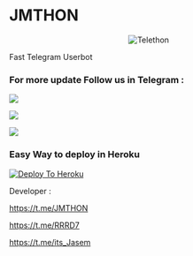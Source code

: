 # JMTHON 

<p align="center">

<img src="https://telegra.ph/file/25a12a98abe5392b13bd9.jpg" alt="Telethon">

Fast Telegram Userbot

### For more update Follow us in Telegram  : 

<a href="https://t.me/JMTHON"><img src="https://img.shields.io/badge/Join-Telegram%20Channel-red.svg?logo=Telegram"></a>

<a href="https://t.me/RRRD7"><img src="https://img.shields.io/badge/Join-Telegram%20Group-blue.svg?logo=telegram"></a>

<a href="https://t.me/ITS_JASEM"><img src="https://img.shields.io/badge/Join-Telegram%20Group-blue.svg?logo=telegram"></a>

### Easy Way to deploy in Heroku

 

[![Deploy To Heroku](https://www.herokucdn.com/deploy/button.svg)](https://heroku.com/deploy?template=https://github.com/Muhammad-Alzuhairy/rrrd7 )


Developer : 

https://t.me/JMTHON

https://t.me/RRRD7

https://t.me/its_Jasem